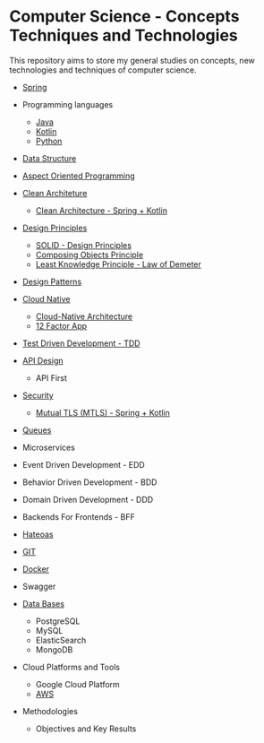 # Computer Science - Concepts Techniques and Technologies
This repository aims to store my general studies on concepts, new technologies and techniques of computer science.

* [Spring](https://github.com/AugustoCalado/Spring-Framework-Studies)

* Programming languages
  * [Java](Java-Studies)
  * [Kotlin](https://github.com/AugustoCalado/Kotlin-Studies)
  * [Python](https://github.com/AugustoCalado/Python-Studies)
 
* [Data Structure](https://github.com/AugustoCalado/Computer-Science-Concepts-Techniques-Technologies/tree/master/Data-Structures)

* [Aspect Oriented Programming](https://github.com/AugustoCalado/Computer-Science-Concepts-Techniques-Technologies/tree/master/Aspected-Oriented-Programming)

* [Clean Architeture](https://github.com/AugustoCalado/Computer-Science-Concepts-Techniques-Technologies/tree/master/Clean-Architecture)
  * [Clean Architecture - Spring + Kotlin](https://github.com/AugustoCalado/Clean-Architecture-Spring-Kotlin-POC)

* [Design Principles](https://github.com/AugustoCalado/Computer-Science-Concepts-Techniques-Technologies/tree/master/Design-Principles)
  * [SOLID - Design Principles](https://github.com/AugustoCalado/Computer-Science-Concepts-Techniques-Technologies/tree/master/SOLID)
  * [Composing Objects Principle](https://github.com/AugustoCalado/Computer-Science-Concepts-Techniques-Technologies/blob/master/Design-Principles/Composing%20Objects%20Principle.md)
  * [Least Knowledge Principle - Law of Demeter](https://github.com/AugustoCalado/Computer-Science-Concepts-Techniques-Technologies/blob/master/Design-Principles/Least%20Knowledge%20Principle.md)

* [Design Patterns](https://github.com/AugustoCalado/Design-Patterns)

* [Cloud Native](https://github.com/AugustoCalado/Computer-Science-Concepts-Techniques-Technologies/tree/master/Cloud-Native)
  * [Cloud-Native Architecture](https://github.com/AugustoCalado/Computer-Science-Concepts-Techniques-Technologies/blob/master/Cloud-Native/Cloud-Native%20Architecture.md)
  * [12 Factor App](https://github.com/AugustoCalado/Computer-Science-Concepts-Techniques-Technologies/blob/master/Cloud-Native/12-Factor%20Applications.md)

* [Test Driven Development - TDD](https://github.com/AugustoCalado/Test-Driven-Development-Studies)

* [API Design](https://github.com/AugustoCalado/Computer-Science-Concepts-Techniques-Technologies/tree/master/API)
  * API First

* [Security](https://github.com/AugustoCalado/Security-Studies) 
  * [Mutual TLS (MTLS) - Spring + Kotlin](https://github.com/AugustoCalado/MTLS-MutualTLS-Spring-Kotlin)

* [Queues](https://github.com/AugustoCalado/Queues-Studies)

* Microservices

* Event Driven Development - EDD

* Behavior Driven Development - BDD

* Domain Driven Development - DDD

* Backends For Frontends - BFF

* [Hateoas](https://github.com/AugustoCalado/Spring-Hateoas-Studies)

* [GIT](https://github.com/AugustoCalado/Git-Studies)

* [Docker](https://github.com/AugustoCalado/Docker-Studies)

* Swagger

* [Data Bases](https://github.com/AugustoCalado/Data-Base-Studies)
  * PostgreSQL
  * MySQL
  * ElasticSearch
  * MongoDB

* Cloud Platforms and Tools
  * Google Cloud Platform
  * [AWS](https://github.com/AugustoCalado/AWS-Studies)
  
* Methodologies
  * Objectives and Key Results
